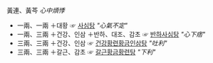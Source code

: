 黃連、黃芩 _心中煩悸_
* 一兩、一兩 ＋대황 ☞ [사심탕]({{site.formulaurl}}/사심탕) _"心氣不定"_
* 一兩、三兩 ＋건강、인삼 ＋반하、대조、감초 ☞ [반하사심탕]({{site.formulaurl}}/반하사심탕) _"心下痞"_
* 三兩、三兩 ＋건강、인삼 ☞ [건강황련황금인삼탕]({{site.formulaurl}}/건강황련황금인삼탕) _"吐利"_
* 三兩、三兩 ＋갈근、감초 ☞ [갈근황금황련탕]({{site.formulaurl}}/갈근황금황련탕) _"下利"_
